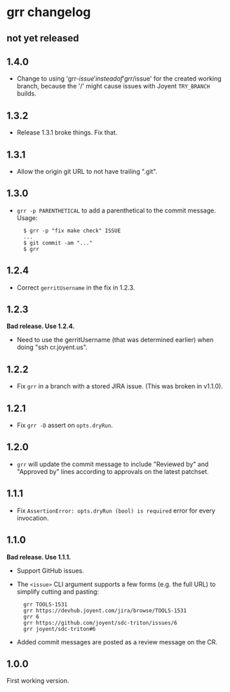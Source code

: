 # grr changelog

## not yet released

## 1.4.0

- Change to using 'grr-$issue' instead of 'grr/$issue' for the created working
  branch, because the '/' might cause issues with Joyent `TRY_BRANCH` builds.

## 1.3.2

- Release 1.3.1 broke things. Fix that.

## 1.3.1

- Allow the origin git URL to not have trailing ".git".

## 1.3.0

- `grr -p PARENTHETICAL` to add a parenthetical to the commit message. Usage:

        $ grr -p "fix make check" ISSUE
        ...
        $ git commit -am "..."
        $ grr

## 1.2.4

- Correct `gerritUsername` in the fix in 1.2.3.


## 1.2.3

**Bad release. Use 1.2.4.**

- Need to use the gerritUsername (that was determined earlier) when doing "ssh
  cr.joyent.us".


## 1.2.2

- Fix `grr` in a branch with a stored JIRA issue. (This was broken in v1.1.0).


## 1.2.1

- Fix `grr -D` assert on `opts.dryRun`.


## 1.2.0

- `grr` will update the commit message to include "Reviewed by" and
  "Approved by" lines according to approvals on the latest patchset.


## 1.1.1

- Fix `AssertionError: opts.dryRun (bool) is required` error for every
  invocation.

## 1.1.0

**Bad release. Use 1.1.1.**

- Support GitHub issues.

- The `<issue>` CLI argument supports a few forms (e.g. the full URL) to simplify
  cutting and pasting:

        grr TOOLS-1531
        grr https://devhub.joyent.com/jira/browse/TOOLS-1531
        grr 6
        grr https://github.com/joyent/sdc-triton/issues/6
        grr joyent/sdc-triton#6

- Added commit messages are posted as a review message on the CR.

## 1.0.0

First working version.
